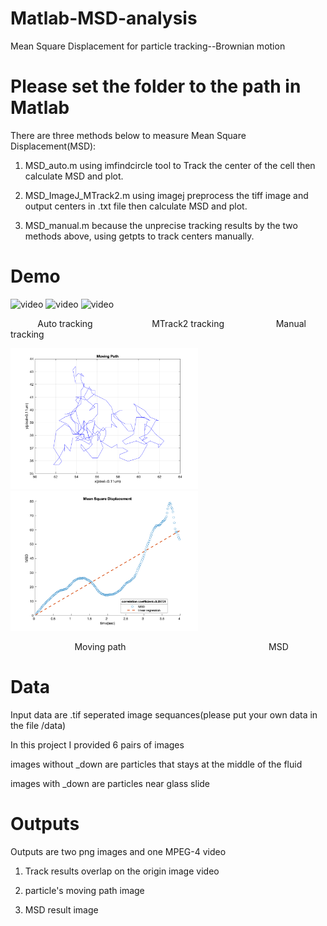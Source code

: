# Matlab-MSD-analysis
Mean Square Displacement for particle tracking--Brownian motion

# Please set the folder to the path in Matlab

There are three methods below to measure Mean Square Displacement(MSD):

1. MSD_auto.m using imfindcircle tool to Track the center of the cell then calculate MSD and plot.

2. MSD_ImageJ_MTrack2.m using imagej preprocess the tiff image and output centers in .txt file then calculate MSD and plot.

3. MSD_manual.m because the unprecise tracking results by the two methods above, using getpts to track centers manually.

# Demo

<img src="https://user-images.githubusercontent.com/86188415/211108568-9f1551c4-bc07-48bf-990b-d008783601e0.mp4" alt="video" width="200"/>  <img src="https://user-images.githubusercontent.com/86188415/211108605-d358ddf8-7259-4818-95e3-8369f7e6d812.mp4" alt="video" width="200"/>  <img src="https://user-images.githubusercontent.com/86188415/211108645-ca9f4307-daa0-4003-86e3-ee663ef941b3.mp4" alt="video" width="200"/>

&nbsp;&nbsp;&nbsp;&nbsp;&nbsp;&nbsp;&nbsp;&nbsp;&nbsp;&nbsp;&nbsp;Auto tracking &nbsp;&nbsp;&nbsp;&nbsp;&nbsp;&nbsp;&nbsp;&nbsp;&nbsp;&nbsp;&nbsp;&nbsp;&nbsp;&nbsp;&nbsp;&nbsp;&nbsp;&nbsp;&nbsp;&nbsp;&nbsp;&nbsp; MTrack2 tracking &nbsp;&nbsp;&nbsp;&nbsp;&nbsp;&nbsp;&nbsp;&nbsp;&nbsp;&nbsp;&nbsp;&nbsp;&nbsp;&nbsp;&nbsp;&nbsp;&nbsp;&nbsp;&nbsp; Manual tracking

<img src="https://github.com/CHIACHISMILE/Matlab-MSD-analysis/blob/main/Demo/1_down_manual__movingpath.png" alt="image" width="300"/>    <img src="https://github.com/CHIACHISMILE/Matlab-MSD-analysis/blob/main/Demo/1_down_manual_MSD.png" alt="image" width="300"/>

&nbsp;&nbsp;&nbsp;&nbsp;&nbsp;&nbsp;&nbsp;&nbsp;&nbsp;&nbsp;&nbsp;&nbsp;&nbsp;&nbsp;&nbsp;&nbsp;&nbsp;&nbsp;&nbsp;&nbsp;&nbsp;&nbsp;&nbsp;&nbsp;&nbsp;&nbsp;Moving path &nbsp;&nbsp;&nbsp;&nbsp;&nbsp;&nbsp;&nbsp;&nbsp;&nbsp;&nbsp;&nbsp;&nbsp;&nbsp;&nbsp;&nbsp;&nbsp;&nbsp;&nbsp;&nbsp;&nbsp;&nbsp;&nbsp;&nbsp;&nbsp;&nbsp;&nbsp;&nbsp;&nbsp;&nbsp;&nbsp;&nbsp;&nbsp;&nbsp;&nbsp;&nbsp;&nbsp;&nbsp;&nbsp;&nbsp;&nbsp;&nbsp;&nbsp;&nbsp;&nbsp;&nbsp;&nbsp;&nbsp;&nbsp;&nbsp;&nbsp;&nbsp;&nbsp;&nbsp;&nbsp;&nbsp;&nbsp; MSD
# Data

Input data are .tif seperated image sequances(please put your own data in the file /data)

In this project I provided 6 pairs of images

images without _down are particles that stays at the middle of the fluid

images with _down are particles near glass slide

# Outputs

Outputs are two png images and one MPEG-4 video

1. Track results overlap on the origin image video

2. particle's moving path image

3. MSD result image

